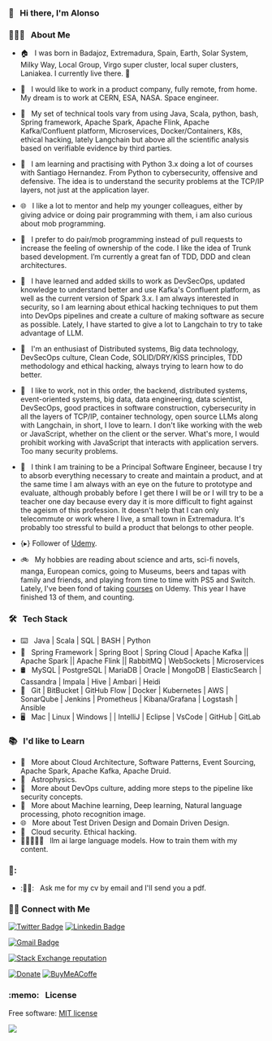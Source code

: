 ### 👋 &nbsp; Hi there, I'm Alonso

### 👨🏻‍💻 &nbsp; About Me

- 🏠 &nbsp; I was born in Badajoz, Extremadura, Spain, Earth, Solar System, Milky Way, Local Group, Virgo super cluster, local super clusters, Laniakea. I currently live there. 🥘 
- 💼 &nbsp; I would like to work in a product company, fully remote, from home. My dream is to work at CERN, ESA, NASA. Space engineer.

- 🔨 &nbsp; My set of technical tools vary from using Java, Scala, python, bash, Spring framework, Apache Spark, Apache Flink, Apache Kafka/Confluent platform, Microservices, Docker/Containers, K8s, ethical hacking, lately Langchain but above all the scientific analysis based on verifiable evidence by third parties.

- 🔨 &nbsp; I am learning and practising with Python 3.x doing a lot of courses with Santiago Hernandez. From Python to cybersecurity, offensive and defensive. The idea is to understand the security problems at the TCP/IP layers, not just at the application layer.

- 🌐 &nbsp; I like a lot to mentor and help my younger colleagues, either by giving advice or doing pair programming with them, i am also curious about mob programming.

- 📱 &nbsp; I prefer to do pair/mob programming instead of pull requests to increase the feeling of ownership of the code. I like the idea of Trunk based development. I’m currently a great fan of TDD, DDD and clean architectures.

- 🌱 &nbsp; I have learned and added skills to work as DevSecOps, updated knowledge to understand better and use Kafka's Confluent platform, as well as the current version of Spark 3.x. I am always interested in security, so I am learning about ethical hacking techniques to put them into DevOps pipelines and create a culture of making software as secure as possible. Lately, I have started to give a lot to Langchain to try to take advantage of LLM.

- 🤔 &nbsp; I'm an enthusiast of Distributed systems, Big data technology, DevSecOps culture, Clean Code, SOLID/DRY/KISS principles, TDD methodology and ethical hacking, always trying to learn how to do better.
- 🔨 &nbsp; I like to work, not in this order, the backend, distributed systems, event-oriented systems, big data, data engineering, data scientist, DevSecOps, good practices in software construction, cybersecurity in all the layers of TCP/IP, container technology, open source LLMs along with Langchain, in short, I love to learn.
I don't like working with the web or JavaScript, whether on the client or the server. What's more, I would prohibit working with JavaScript that interacts with application servers. Too many security problems.

- 🤔 &nbsp; I think I am training to be a Principal Software Engineer, because I try to absorb everything necessary to create and maintain a product, and at the same time I am always with an eye on the future to prototype and evaluate, although probably before I get there I will be or I will try to be a teacher one day because every day it is more difficult to fight against the ageism of this profession. It doesn't help that I can only telecommute or work where I live, a small town in Extremadura. It's probably too stressful to build a product that belongs to other people.

- {▸} Follower of [Udemy](https://www.udemy.com).
  
- 🚲 &nbsp; My hobbies are reading about science and arts, sci-fi novels, manga, European comics, going to Museums, beers and tapas with family and friends, and playing from time to time with PS5 and Switch. Lately, I've been fond of taking [courses](https://github.com/alonsoir/alonsoir.github.io/tree/master/certs) on Udemy. This year I have finished 13 of them, and counting.

### 🛠 &nbsp; Tech Stack

- ⌨️ &nbsp; Java | Scala | SQL | BASH | Python
- 🧰 &nbsp; Spring Framework | Spring Boot | Spring Cloud | Apache Kafka || Apache Spark || Apache Flink || RabbitMQ | WebSockets | Microservices
- 🛢 &nbsp; MySQL | PostgreSQL | MariaDB | Oracle | MongoDB | ElasticSearch | Cassandra | Impala | Hive | Ambari | Heidi
- 🔧 &nbsp; Git | BitBucket | GitHub Flow | Docker | Kubernetes | AWS | SonarQube | Jenkins | Prometheus | Kibana/Grafana | Logstash | Ansible
- 🖥 &nbsp; Mac | Linux | Windows | | IntelliJ | Eclipse | VsCode | GitHub | GitLab

### 📚 &nbsp; I'd like to Learn

- 🌱 &nbsp; More about Cloud Architecture, Software Patterns, Event Sourcing, Apache Spark, Apache Kafka, Apache Druid.
- 🔧 &nbsp; Astrophysics.
- 📝 &nbsp; More about DevOps culture, adding more steps to the pipeline like security concepts.
- 🧰 &nbsp; More about Machine learning, Deep learning, Natural language processing, photo recognition image. 
- 🌐 &nbsp; More about Test Driven Design and Domain Driven Design.
- 📱 &nbsp; Cloud security. Ethical hacking.
- 🖖🏻👨🏻‍🎓 &nbsp; llm ai large language models. How to train them with my content.

### 🙏: &nbsp;  

- :🖖🏻: &nbsp; Ask me for my cv by email and I'll send you a pdf.

<h3> 🤝🏻 Connect with Me </h3>

<!--[![Website Badge](https://img.shields.io/badge/www.alvaroalbiach.com--lightgrey?style=flat&logo=Google-Chrome&logoColor=white&link=https://www.alvaroalbiach.com)](https://www.alvaroalbiach.com/)-->
[![Twitter Badge](https://img.shields.io/twitter/follow/alonso_isidoro?style=social])](https://twitter.com/alonso_Isidoro)
[![Linkedin Badge](https://img.shields.io/badge/Alonso%20Isidoro%20Román--blue?style=flat&logo=Linkedin&logoColor=white&link=https://www.linkedin.com/in/alonso-isidoro-roman-8ab57445/)](https://www.linkedin.com/in/alonso-isidoro-roman-8ab57445/)
              
[![Gmail Badge](https://img.shields.io/badge/alonsoir@gmail.com--red?style=flat&logo=gmail&logoColor=white&link=mailto:alonsoir@gmail.com)](mailto:alonsoir@gmail.com)

[![Stack Exchange reputation](https://img.shields.io/stackexchange/stackoverflow/r/449303.svg)](https://github-stack-overflow-stats.vercel.app/api/index?user=449303&site=stackoverflow)
<!--[![GitHub](https://img.shields.io/github/license/aironman/stackoverflow.svg)](https://github.com/eyllanesc/stackoverflow/blob/master/LICENSE) -->
[![Donate](https://img.shields.io/badge/donate-PayPal-blue.svg?logo=paypal)](https://paypal.me/AIsidoroRoman?locale.x=es_ES)
[![BuyMeACoffe](https://www.buymeacoffee.com/assets/img/custom_images/orange_img.png)](https://www.buymeacoffee.com/aironman)

<h3> :memo: &nbsp; License </h3>

Free software: [MIT license](https://github.com/alonsoir/stackoverflow/blob/master/LICENSE)

<!-- themes can be dark, radical, merko, gruvbox, tokyonight, onedark, cobalt, synthwave, highcontrast, dracula
-->
<!--
<a href="https://github.com/anuraghazra/convoychat">
  <img align="left" src="https://github-readme-stats.vercel.app/api?username=alonsoir&count_private=true&show_icons=true&theme=tokyonight" />
</a>
-->
<a href="https://github.com/anuraghazra/convoychat">
  <img align="left" src="https://github-readme-stats.vercel.app/api/top-langs/?username=alonsoir&theme=tokyonight)](https://github.com/anuraghazra/github-readme-stats" />
</a>
<!--
[![Top Langs](https://github-readme-stats.vercel.app/api/top-langs/?username=alonsoir&theme=tokyonight)](https://github.com/anuraghazra/github-readme-stats)
-->

<!--
<a href="https://stackoverflow.com/users/449303/aironman?tab=profile"><img src="https://stackoverflow.com/users/flair/449303.png" width="100" height="28" alt="profile for aironman at Stack Overflow, Q&amp;A for professional and enthusiast software Engineer" title="profile for aironman at Stack Overflow, Q&amp;A for professional and enthusiast software Engineer"></a>
-->
